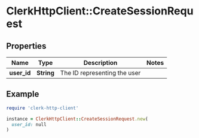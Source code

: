 # ClerkHttpClient::CreateSessionRequest

## Properties

| Name | Type | Description | Notes |
| ---- | ---- | ----------- | ----- |
| **user_id** | **String** | The ID representing the user |  |

## Example

```ruby
require 'clerk-http-client'

instance = ClerkHttpClient::CreateSessionRequest.new(
  user_id: null
)
```

